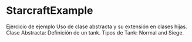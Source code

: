 # StarcraftExample
Ejercicio de ejemplo
Uso de clase abstracta y su extensión en clases hijas.
Clase Abstracta: Definición de un tank.
Tipos de Tank: Normal and Siege.
